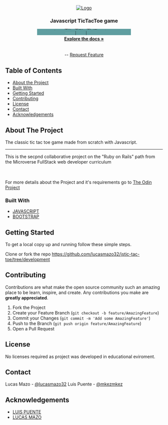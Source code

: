  <br>

<br />
<p align="center">
  <a href="https://github.com/lucasmazo32/jstic-tac-toe/tree/feature/jtictactoe">
    <img src="https://github.com/mkezmkez/appleclone/raw/master/assets/microverse-logo.png" alt="Logo" width="80" height="80">
  </a>

  <h3 align="center">Javascript TicTacToe game  </h3>

  <p align="center">
    <img src="./tictactoe.gif" alt="Logo" width="300" height="20">

<br>
  <a href="https://github.com/lucasmazo32/jstic-tac-toe/tree/feature/jtictactoe"><strong>Explore the docs »</strong></a>
<br>
<br> 
<br> 
--
    <a href="https://github.com/lucasmazo32/jstic-tac-toe/issues  ">Request Feature</a>
  </p>




<!-- TABLE OF CONTENTS -->
## Table of Contents

* [About the Project](#about-the-project)
* [Built With](#built-with)
* [Getting Started](#getting-started)
* [Contributing](#contributing)
* [License](#license)
* [Contact](#contact)
* [Acknowledgements](#acknowledgements)



<!-- ABOUT THE PROJECT -->
## About The Project

The classic tic tac toe game made from scratch with Javascript. 

----
This is the secpnd collaborative project on the "Ruby on Rails" path from the Microverse FullStack web developer curriculum


<br>
<br>
For more details about the Project and it's requirements go to <a href="https://www.theodinproject.com/courses/javascript/lessons/tic-tac-toe-javascript"> The Odin Project</a>

### Built With

* [JAVASCRIPT](https://www.javascript.com/)
* [BOOTSTRAP](https://www.getbootstrap.com/)

<!-- GETTING STARTED -->
## Getting Started

To get a local copy up and running follow these simple steps.

Clone or fork the repo <https://github.com/lucasmazo32/jstic-tac-toe/tree/development>


<!-- CONTRIBUTING --> 
## Contributing

Contributions are what make the open source community such an amazing place to be learn, inspire, and create. Any contributions you make are **greatly appreciated**.

1. Fork the Project
2. Create your Feature Branch (`git checkout -b feature/AmazingFeature`)
3. Commit your Changes (`git commit -m 'Add some AmazingFeature'`)
4. Push to the Branch (`git push origin feature/AmazingFeature`)
5. Open a Pull Request



<!-- LICENSE -->
## License

No licenses required as project was developed in educational eviroment.


<!-- CONTACT -->
## Contact

Lucas Mazo - [@lucasmazo32](https://twitter.com/lucasmazo32)
Luis Puente - [@mkezmkez](https://twitter.com/mkezkmez)



<!-- ACKNOWLEDGEMENTS -->
## Acknowledgements

* [LUIS PUENTE](https://github.com/mkezmkez)
* [LUCAS MAZO](https://github.com/lucasmazo32)
